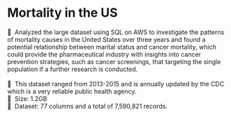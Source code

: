 # Mortality in the US

&#128204;&nbsp;&nbsp;Analyzed the large dataset using SQL on AWS to investigate the patterns of mortality causes in the United States over three years and found a potential relationship between marital status and cancer mortality, which could provide the pharmaceutical industry with insights into cancer prevention strategies, such as cancer screenings, that targeting the single population if a further research is conducted.<br>
<br>
&#128204;&nbsp;&nbsp;This dataset ranged from 2013-2015 and is annually updated by the CDC which is a very reliable public health agency.<br>
&#128204;&nbsp;&nbsp;Size: 1.2GB<br>
&#128204;&nbsp;&nbsp;Dataset: 77 columns and a total of 7,590,821 records.
